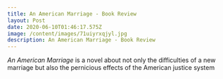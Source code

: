 ```yaml
---
title: An American Marriage - Book Review
layout: Post
date: 2020-06-10T01:46:17.575Z
image: /content/images/71uiyrxqjyl.jpg
description: An American Marriage - Book Review
---
```

_An American Marriage_ is a novel about not only the difficulties of a new marriage but also the pernicious effects of the American justice system